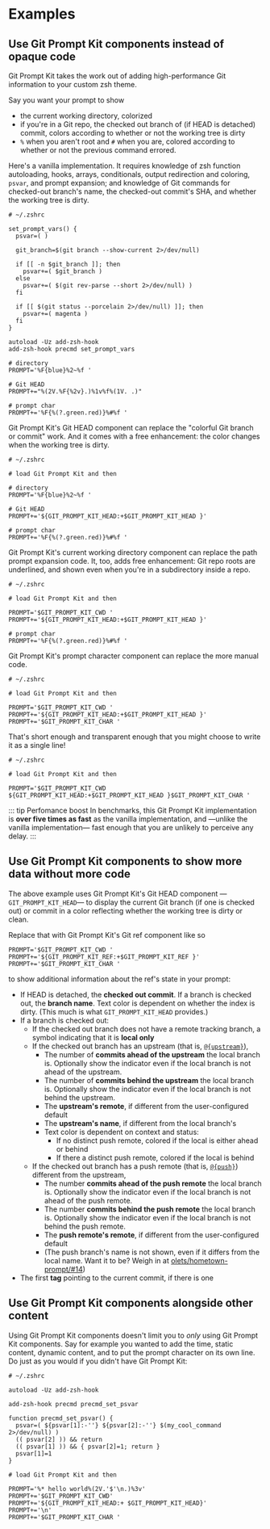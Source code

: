 # Examples

## Use Git Prompt Kit components instead of opaque code

Git Prompt Kit takes the work out of adding high-performance Git information to your custom zsh theme.

Say you want your prompt to show

- the current working directory, colorized
- if you're in a Git repo, the checked out branch of (if HEAD is detached) commit, colors according to whether or not the working tree is dirty
- `%` when you aren't root and `#` when you are, colored according to whether or not the previous command errored.

Here's a vanilla implementation. It requires knowledge of zsh function autoloading, hooks, arrays, conditionals, output redirection and coloring, `psvar`, and prompt expansion; and knowledge of Git commands for checked-out branch's name, the checked-out commit's SHA, and whether the working tree is dirty.

```shell
# ~/.zshrc

set_prompt_vars() {
  psvar=( )

  git_branch=$(git branch --show-current 2>/dev/null)

  if [[ -n $git_branch ]]; then
    psvar+=( $git_branch )
  else
    psvar+=( $(git rev-parse --short 2>/dev/null) )
  fi

  if [[ $(git status --porcelain 2>/dev/null) ]]; then
    psvar+=( magenta )
  fi
}

autoload -Uz add-zsh-hook
add-zsh-hook precmd set_prompt_vars

# directory
PROMPT='%F{blue}%2~%f '

# Git HEAD
PROMPT+="%(2V.%F{%2v}.)%1v%f%(1V. .)"

# prompt char
PROMPT+='%F{%(?.green.red)}%#%f '
```

Git Prompt Kit's Git HEAD component can replace the "colorful Git branch or commit" work. And it comes with a free enhancement: the color changes when the working tree is dirty.

```shell{9-10}
# ~/.zshrc

# load Git Prompt Kit and then

# directory
PROMPT='%F{blue}%2~%f '

# Git HEAD
PROMPT+='${GIT_PROMPT_KIT_HEAD:+$GIT_PROMPT_KIT_HEAD }'

# prompt char
PROMPT+='%F{%(?.green.red)}%#%f '
```

Git Prompt Kit's current working directory component can replace the path prompt expansion code. It, too, adds free enhancement: Git repo roots are underlined, and shown even when you're in a subdirectory inside a repo.

```shell
# ~/.zshrc

# load Git Prompt Kit and then

PROMPT='$GIT_PROMPT_KIT_CWD '
PROMPT+='${GIT_PROMPT_KIT_HEAD:+$GIT_PROMPT_KIT_HEAD }'

# prompt char
PROMPT+='%F{%(?.green.red)}%#%f '
```

Git Prompt Kit's prompt character component can replace the more manual code.

```shell
# ~/.zshrc

# load Git Prompt Kit and then

PROMPT='$GIT_PROMPT_KIT_CWD '
PROMPT+='${GIT_PROMPT_KIT_HEAD:+$GIT_PROMPT_KIT_HEAD }'
PROMPT+='$GIT_PROMPT_KIT_CHAR '
```

That's short enough and transparent enough that you might choose to write it as a single line!

```shell
# ~/.zshrc

# load Git Prompt Kit and then

PROMPT='$GIT_PROMPT_KIT_CWD ${GIT_PROMPT_KIT_HEAD:+$GIT_PROMPT_KIT_HEAD }$GIT_PROMPT_KIT_CHAR '
```

::: tip Perfomance boost
In benchmarks, this Git Prompt Kit implementation is **over five times as fast** as the vanilla implementation, and —unlike the vanilla implementation— fast enough that you are unlikely to perceive any delay.
:::

## Use Git Prompt Kit components to show more data without more code

The above example uses Git Prompt Kit's Git HEAD component — `GIT_PROMPT_KIT_HEAD`— to display the current Git branch (if one is checked out) or commit in a color reflecting whether the working tree is dirty or clean.

Replace that with Git Prompt Kit's Git ref component like so

```shell
PROMPT='$GIT_PROMPT_KIT_CWD '
PROMPT+='${GIT_PROMPT_KIT_REF:+$GIT_PROMPT_KIT_REF }'
PROMPT+='$GIT_PROMPT_KIT_CHAR '
```

to show additional information about the ref's state in your prompt:

- If HEAD is detached, the **checked out commit**. If a branch is checked out, the **branch name**. Text color is dependent on whether the index is dirty. (This much is what `GIT_PROMPT_KIT_HEAD` provides.)
- If a branch is checked out:
  - If the checked out branch does not have a remote tracking branch, a symbol indicating that it is **local only**
  - If the checked out branch has an upstream (that is, [`@{upstream}`](https://www.git-scm.com/docs/gitrevisions#Documentation/gitrevisions.txt-emltbranchnamegtupstreamemegemmasterupstreamememuem)),
    - The number of **commits ahead of the upstream** the local branch is. Optionally show the indicator even if the local branch is not ahead of the upstream.
    - The number of **commits behind the upstream** the local branch is. Optionally show the indicator even if the local branch is not behind the upstream.
    - The **upstream's remote**, if different from the user-configured default
    - The **upstream's name**, if different from the local branch's
    - Text color is dependent on context and status:
      - If no distinct push remote, colored if the local is either ahead or behind
      - If there a distinct push remote, colored if the local is behind
  - If the checked out branch has a push remote (that is, [`@{push}`](https://www.git-scm.com/docs/gitrevisions#Documentation/gitrevisions.txt-emltbranchnamegtpushemegemmasterpushemempushem)) different from the upstream,
    - The number **commits ahead of the push remote** the local branch is. Optionally show the indicator even if the local branch is not ahead of the push remote.
    - The number **commits behind the push remote** the local branch is. Optionally show the indicator even if the local branch is not behind the push remote.
    - The **push remote's remote**, if different from the user-configured default
    - (The push branch's name is not shown, even if it differs from the local name. Want it to be? Weigh in at [olets/hometown-prompt/#14](https://github.com/olets/hometown-prompt/issues/14))
- The first **tag** pointing to the current commit, if there is one

## Use Git Prompt Kit components alongside other content

Using Git Prompt Kit components doesn't limit you to _only_ using Git Prompt Kit components. Say for example you wanted to add the time, static content, dynamic content, and to put the prompt character on its own line. Do just as you would if you didn't have Git Prompt Kit:

```shell
# ~/.zshrc

autoload -Uz add-zsh-hook

add-zsh-hook precmd precmd_set_psvar

function precmd_set_psvar() {
  psvar=( ${psvar[1]:-''} ${psvar[2]:-''} $(my_cool_command 2>/dev/null) )
  (( psvar[2] )) && return
  (( psvar[1] )) && { psvar[2]=1; return }
  psvar[1]=1
}

# load Git Prompt Kit and then

PROMPT='%* hello world%(2V.'$'\n.)%3v'
PROMPT+='$GIT_PROMPT_KIT_CWD'
PROMPT+='${GIT_PROMPT_KIT_HEAD:+ $GIT_PROMPT_KIT_HEAD}'
PROMPT+='\n'
PROMPT+='$GIT_PROMPT_KIT_CHAR '
```
